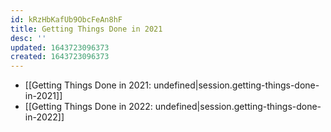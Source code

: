 ```yaml
---
id: kRzHbKafUb9ObcFeAn8hF
title: Getting Things Done in 2021
desc: ''
updated: 1643723096373
created: 1643723096373
---
```


- [[Getting Things Done in 2021: undefined|session.getting-things-done-in-2021]]
- [[Getting Things Done in 2022: undefined|session.getting-things-done-in-2022]]
